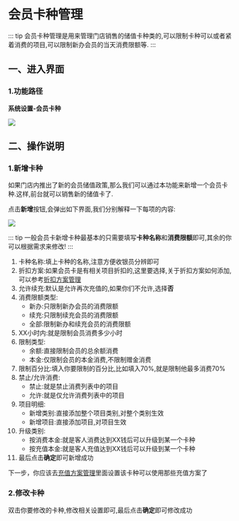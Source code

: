 # 会员卡种管理
::: tip
会员卡种管理是用来管理门店销售的储值卡种类的,可以限制卡种可以或者紧着消费的项目,可以限制新办会员的当天消费限额等.
:::
## 一、进入界面
### 1.功能路径
**系统设置-会员卡种**


![](https://wiki-cdsoft.oss-cn-hangzhou.aliyuncs.com/20241002121448.png)


## 二、操作说明
### 1.新增卡种
如果门店内推出了新的会员储值政策,那么我们可以通过本功能来新增一个会员卡种.这样,前台就可以销售新的储值卡了.

点击**新增**按钮,会弹出如下界面,我们分别解释一下每项的内容:

![](https://wiki-cdsoft.oss-cn-hangzhou.aliyuncs.com/20241002122838.png)


::: tip
一般会员卡新增卡种最基本的只需要填写**卡种名称**和**消费限额**即可,其余的你可以根据需求来修改!
:::


1. 卡种名称:填上卡种的名称,注意方便收银员分辨即可
2. 折扣方案:如果会员卡是有相关项目折扣的,这里要选择,关于折扣方案如何添加,可以参考[折扣方案管理](../会员管理/折扣方案管理.md)
3. 允许续充:默认是允许再次充值的,如果你们不允许,选择**否**
4. 消费限额类型:
   + 新办:只限制新办会员的消费限额
   + 续充:只限制续充会员的消费限额
   + 全部:限制新办和续充会员的消费限额
5. XX小时内:就是限制会员消费多少小时
6. 限制类型:
   + 余额:直接限制会员的总余额消费
   + 本金:仅限制会员的本金消费,不限制赠金消费
7. 限制百分比:填入你要限制的百分比,比如填入70%,就是限制他最多消费70%
8. 禁止/允许消费:
   + 禁止:就是禁止消费列表中的项目
   + 允许:就是仅允许消费列表中的项目
9. 项目明细:
    + 新增类别:直接添加整个项目类别,对整个类别生效
    + 新增项目:直接添加项目,对项目生效
10. 升级类别:
    + 按消费本金:就是客人消费达到XX钱后可以升级到某一个卡种
    + 按充值本金:就是客人充值达到XX钱后可以升级到某一个卡种
11. 最后点击**确定**即可新增成功

下一步，你应该去[充值方案管理](/系统设置/会员管理/充值方案管理.md)里面设置该卡种可以使用那些充值方案了

### 2.修改卡种
双击你要修改的卡种,修改相关设置即可,最后点击**确定**即可修改成功


